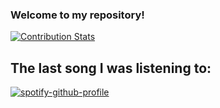 ### Welcome to my repository!
[![Contribution Stats](https://github-contribution-stats.vercel.app/api/?username=jespeste)](https://github.com/LordDashMe/github-contribution-stats/)


## The last song I was listening to:
[![spotify-github-profile](https://spotify-github-profile.vercel.app/api/view?uid=21m34vjkksqu4oilqbstcs5hi&cover_image=true&theme=default&show_offline=false&background_color=488d2a&interchange=false&bar_color=000000&bar_color_cover=false)](https://github.com/kittinan/spotify-github-profile)
<!--
**jespeste/jespeste** is a ✨ _special_ ✨ repository because its `README.md` (this file) appears on your GitHub profile.

Here are some ideas to get you started:

- 🔭 I’m currently working on ...
- 🌱 I’m currently learning ...
- 👯 I’m looking to collaborate on ...
- 🤔 I’m looking for help with ...
- 💬 Ask me about ...
- 📫 How to reach me: ...
- 😄 Pronouns: ...
- ⚡ Fun fact: ...
-->

